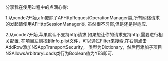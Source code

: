 分享我在使用过程中的点滴心得:

1.从xcode7开始,afn废除了AFHttpRequestOperationManager类,所有网络请求的发起请使用AFHttpSessionManager类.
  虽然很不习惯,但是还是得适应.

2.从xcode7开始,苹果默认不支持http请求,如果想让你的请求支持http,需要进行相关配置.
  在项目左侧找到Info.plist文件，可以通过Filter来搜索,在右侧点击AddRow添加NSAppTransportSecurity，
  类型为Dictionary，然后再添加子项目NSAllowsArbitraryLoads类行为Boolean值为YES即可.
  
